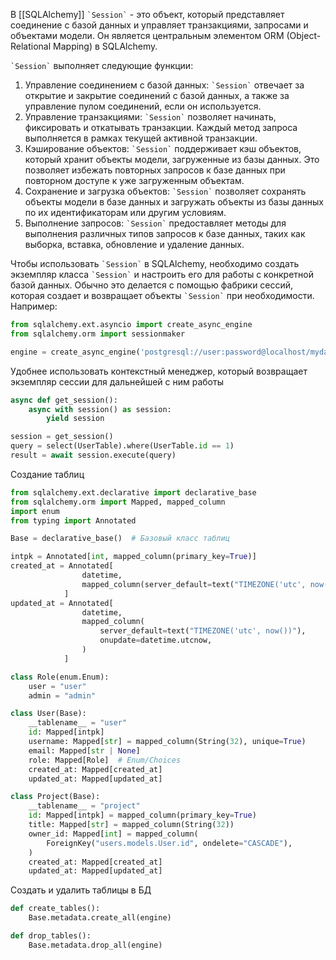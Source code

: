 В [[SQLAlchemy]] `` `Session` `` - это объект, который представляет соединение с базой данных и управляет транзакциями, запросами и объектами модели. Он является центральным элементом ORM (Object-Relational Mapping) в SQLAlchemy.

`` `Session` `` выполняет следующие функции:

1. Управление соединением с базой данных: `` `Session` `` отвечает за открытие и закрытие соединений с базой данных, а также за управление пулом соединений, если он используется.
2. Управление транзакциями: `` `Session` `` позволяет начинать, фиксировать и откатывать транзакции. Каждый метод запроса выполняется в рамках текущей активной транзакции.
3. Кэширование объектов: `` `Session` `` поддерживает кэш объектов, который хранит объекты модели, загруженные из базы данных. Это позволяет избежать повторных запросов к базе данных при повторном доступе к уже загруженным объектам.
4. Сохранение и загрузка объектов: `` `Session` `` позволяет сохранять объекты модели в базе данных и загружать объекты из базы данных по их идентификаторам или другим условиям.
5. Выполнение запросов: `` `Session` `` предоставляет методы для выполнения различных типов запросов к базе данных, таких как выборка, вставка, обновление и удаление данных.

Чтобы использовать `` `Session` `` в SQLAlchemy, необходимо создать экземпляр класса `` `Session` `` и настроить его для работы с конкретной базой данных. Обычно это делается с помощью фабрики сессий, которая создает и возвращает объекты `` `Session` `` при необходимости. Например:
```python
from sqlalchemy.ext.asyncio import create_async_engine
from sqlalchemy.orm import sessionmaker 

engine = create_async_engine('postgresql://user:password@localhost/mydatabase') session = sessionmaker(bind=engine)
```

Удобнее использовать контекстный менеджер, который возвращает экземпляр сессии для дальнейшей с ним работы

```python
async def get_session():
	async with session() as session:
		yield session

session = get_session()
query = select(UserTable).where(UserTable.id == 1)
result = await session.execute(query)
```

Создание таблиц

```python
from sqlalchemy.ext.declarative import declarative_base
from sqlalchemy.orm import Mapped, mapped_column
import enum
from typing import Annotated

Base = declarative_base()  # Базовый класс таблиц

intpk = Annotated[int, mapped_column(primary_key=True)]
created_at = Annotated[
				datetime, 
				mapped_column(server_default=text("TIMEZONE('utc', now())")),
			]
updated_at = Annotated[
				datetime,
				mapped_column(
					server_default=text("TIMEZONE('utc', now())"),
					onupdate=datetime.utcnow,
				)
			]

class Role(enum.Enum):
	user = "user"
	admin = "admin"

class User(Base):
	__tablename__ = "user"
	id: Mapped[intpk]
	username: Mapped[str] = mapped_column(String(32), unique=True)
	email: Mapped[str | None]
	role: Mapped[Role]  # Enum/Choices
	created_at: Mapped[created_at]
	updated_at: Mapped[updated_at]

class Project(Base):
	__tablename__ = "project"
	id: Mapped[intpk] = mapped_column(primary_key=True)
	title: Mapped[str] = mapped_column(String(32))
	owner_id: Mapped[int] = mapped_column(
		ForeignKey("users.models.User.id", ondelete="CASCADE"),
	)
	created_at: Mapped[created_at]
	updated_at: Mapped[updated_at]
```

Создать и удалить таблицы в БД
```python
def create_tables():
	Base.metadata.create_all(engine)

def drop_tables():
	Base.metadata.drop_all(engine)
```

